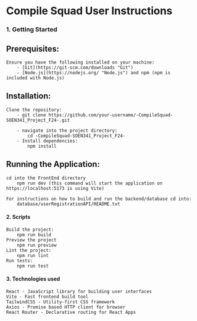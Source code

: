 # Compile Squad User Instructions

### 1. Getting Started
## Prerequisites:
	Ensure you have the following installed on your machine:
		- [Git](https://git-scm.com/downloads "Git")
		- [Node.js](https://nodejs.org/ "Node.js") and npm (npm is included with Node.js) 

## Installation:
	Clone the repository:
		- git clone https://github.com/your-username/-CompileSquad-SOEN341_Project_F24-.git

		- navigate into the project directory:
			cd -CompileSquad-SOEN341_Project_F24-
		- Install dependencies:
			npm install

## Running the Application:
	cd into the FrontEnd directory
		npm run dev (this command will start the application on https://localhost:5173 is using Vite)

	For instructions on how to build and run the backend/database cd into:
		database/userRegistrationAPI/README.txt 

#### 2. Scripts
	Build the project:
		npm run build
	Preview the project
		npm run preview
	Lint the project:
		npm run lint
	Run tests:
		npm run test

#### 3. Technologies used
	React - JavaScript library for building user interfaces
	Vite - Fast frontend build tool
	TailwindCSS - Utility-first CSS framework
	Axios - Promise based HTTP client for browser
	React Router - Declarative routing for React Apps
